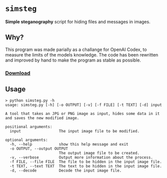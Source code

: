 # `simsteg`
**Simple steganography** script for hiding files and messages in images.

## Why?
This program was made parially as a challange for OpenAI Codex, to measure the limits of the models knowledge.
The code has been rewritten and improved by hand to make the program as stable as possible.

### [Download](https://raw.githubusercontent.com/WilliamRagstad/simsteg/main/simsteg.py)

## Usage
```
> python simsteg.py -h  
usage: simsteg.py [-h] [-o OUTPUT] [-v] [-f FILE] [-t TEXT] [-d] input

A tool that takes an JPG or PNG image as input, hides some data in it and saves the new modified image.

positional arguments:
  input                 The input image file to be modified.

optional arguments:
  -h, --help            show this help message and exit
  -o OUTPUT, --output OUTPUT
                        The output image file to be created.
  -v, --verbose         Output more information about the process.
  -f FILE, --file FILE  The file to be hidden in the input image file.
  -t TEXT, --text TEXT  The text to be hidden in the input image file.
  -d, --decode          Decode the input image file.
```
